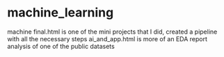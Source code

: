 # machine_learning
machine final.html is one of the mini projects that I did, created a pipeline with all the necessary steps
ai_and_app.html is more of an EDA report analysis of one of the public datasets
